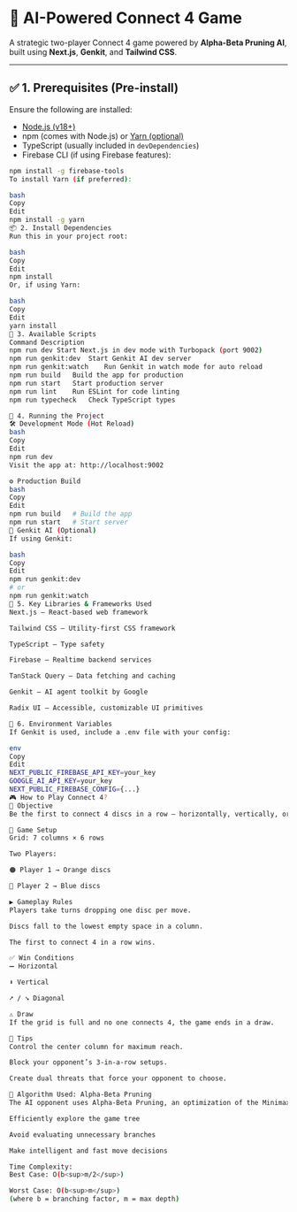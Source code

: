 # 🧠 AI-Powered Connect 4 Game

A strategic two-player Connect 4 game powered by **Alpha-Beta Pruning AI**, built using **Next.js**, **Genkit**, and **Tailwind CSS**.

---

## ✅ 1. Prerequisites (Pre-install)

Ensure the following are installed:

- [Node.js (v18+)](https://nodejs.org/)
- npm (comes with Node.js) or [Yarn (optional)](https://classic.yarnpkg.com/en/docs/install/)
- TypeScript (usually included in `devDependencies`)
- Firebase CLI (if using Firebase features):

```bash
npm install -g firebase-tools
To install Yarn (if preferred):

bash
Copy
Edit
npm install -g yarn
📦 2. Install Dependencies
Run this in your project root:

bash
Copy
Edit
npm install
Or, if using Yarn:

bash
Copy
Edit
yarn install
🔧 3. Available Scripts
Command	Description
npm run dev	Start Next.js in dev mode with Turbopack (port 9002)
npm run genkit:dev	Start Genkit AI dev server
npm run genkit:watch	Run Genkit in watch mode for auto reload
npm run build	Build the app for production
npm run start	Start production server
npm run lint	Run ESLint for code linting
npm run typecheck	Check TypeScript types

🚀 4. Running the Project
🛠 Development Mode (Hot Reload)
bash
Copy
Edit
npm run dev
Visit the app at: http://localhost:9002

⚙️ Production Build
bash
Copy
Edit
npm run build   # Build the app
npm run start   # Start server
🧠 Genkit AI (Optional)
If using Genkit:

bash
Copy
Edit
npm run genkit:dev
# or
npm run genkit:watch
🧰 5. Key Libraries & Frameworks Used
Next.js – React-based web framework

Tailwind CSS – Utility-first CSS framework

TypeScript – Type safety

Firebase – Realtime backend services

TanStack Query – Data fetching and caching

Genkit – AI agent toolkit by Google

Radix UI – Accessible, customizable UI primitives

🔐 6. Environment Variables
If Genkit is used, include a .env file with your config:

env
Copy
Edit
NEXT_PUBLIC_FIREBASE_API_KEY=your_key
GOOGLE_AI_API_KEY=your_key
NEXT_PUBLIC_FIREBASE_CONFIG={...}
🎮 How to Play Connect 4?
🎯 Objective
Be the first to connect 4 discs in a row — horizontally, vertically, or diagonally.

🧩 Game Setup
Grid: 7 columns × 6 rows

Two Players:

🟠 Player 1 → Orange discs

🔵 Player 2 → Blue discs

▶️ Gameplay Rules
Players take turns dropping one disc per move.

Discs fall to the lowest empty space in a column.

The first to connect 4 in a row wins.

✅ Win Conditions
➖ Horizontal

⬇️ Vertical

➚ / ➘ Diagonal

⚠️ Draw
If the grid is full and no one connects 4, the game ends in a draw.

🧠 Tips
Control the center column for maximum reach.

Block your opponent’s 3-in-a-row setups.

Create dual threats that force your opponent to choose.

🤖 Algorithm Used: Alpha-Beta Pruning
The AI opponent uses Alpha-Beta Pruning, an optimization of the Minimax algorithm, to:

Efficiently explore the game tree

Avoid evaluating unnecessary branches

Make intelligent and fast move decisions

Time Complexity:
Best Case: O(b<sup>m/2</sup>)

Worst Case: O(b<sup>m</sup>)
(where b = branching factor, m = max depth)

